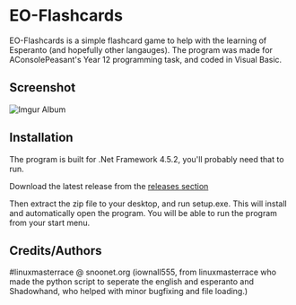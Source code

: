 # EO-Flashcards

EO-Flashcards is a simple flashcard game to help with the learning of Esperanto (and hopefully other langauges).
The program was made for AConsolePeasant's Year 12 programming task, and coded in Visual Basic.

## Screenshot
  ![Imgur Album](http://imgur.com/a/HDLhH)


## Installation
The program is built for .Net Framework 4.5.2, you'll probably need that to run.

Download the latest release from the [releases section](https://github.com/AConsolePeasant/EO-Flashcards/releases)

Then extract the zip file to your desktop, and run setup.exe. This will install and automatically open the program. You will be able to run the program from your start menu.

## Credits/Authors

\#linuxmasterrace @ snoonet.org (iownall555, from linuxmasterrace who made the python script to seperate the english and esperanto and Shadowhand, who helped with minor bugfixing and file loading.)
